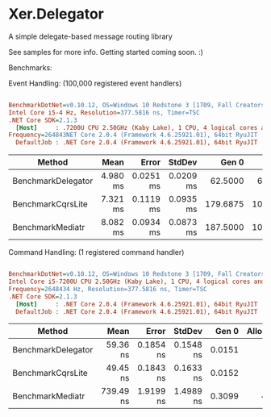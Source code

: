 # Xer.Delegator
A simple delegate-based message routing library

See samples for more info. Getting started coming soon. :)

Benchmarks: 

Event Handling: (100,000 registered event handlers)

``` ini

BenchmarkDotNet=v0.10.12, OS=Windows 10 Redstone 3 [1709, Fall Creators Update] (10.0.16299.192)
Intel Core i5-4 Hz, Resolution=377.5816 ns, Timer=TSC
.NET Core SDK=2.1.3
  [Host]     : .7200U CPU 2.50GHz (Kaby Lake), 1 CPU, 4 logical cores and 2 physical cores
Frequency=264843NET Core 2.0.4 (Framework 4.6.25921.01), 64bit RyuJIT
  DefaultJob : .NET Core 2.0.4 (Framework 4.6.25921.01), 64bit RyuJIT


```
|             Method |     Mean |     Error |    StdDev |    Gen 0 |    Gen 1 |    Gen 2 | Allocated |
|------------------- |---------:|----------:|----------:|---------:|---------:|---------:|----------:|
| BenchmarkDelegator | 4.980 ms | 0.0251 ms | 0.0209 ms |  62.5000 |  62.5000 |  62.5000 |   1.53 MB |
|  BenchmarkCqrsLite | 7.321 ms | 0.1119 ms | 0.0935 ms | 179.6875 | 101.5625 | 101.5625 |   2.76 MB |
|   BenchmarkMediatr | 8.082 ms | 0.0934 ms | 0.0873 ms | 187.5000 | 109.3750 | 109.3750 |   2.76 MB |

Command Handling: (1 registered command handler)

``` ini

BenchmarkDotNet=v0.10.12, OS=Windows 10 Redstone 3 [1709, Fall Creators Update] (10.0.16299.192)
Intel Core i5-7200U CPU 2.50GHz (Kaby Lake), 1 CPU, 4 logical cores and 2 physical cores
Frequency=2648434 Hz, Resolution=377.5816 ns, Timer=TSC
.NET Core SDK=2.1.3
  [Host]     : .NET Core 2.0.4 (Framework 4.6.25921.01), 64bit RyuJIT
  DefaultJob : .NET Core 2.0.4 (Framework 4.6.25921.01), 64bit RyuJIT


```
|             Method |      Mean |     Error |    StdDev |  Gen 0 | Allocated |
|------------------- |----------:|----------:|----------:|-------:|----------:|
| BenchmarkDelegator |  59.36 ns | 0.1854 ns | 0.1548 ns | 0.0151 |      24 B |
|  BenchmarkCqrsLite |  49.45 ns | 0.1843 ns | 0.1633 ns | 0.0152 |      24 B |
|   BenchmarkMediatr | 739.49 ns | 1.9199 ns | 1.4989 ns | 0.3099 |     488 B |
